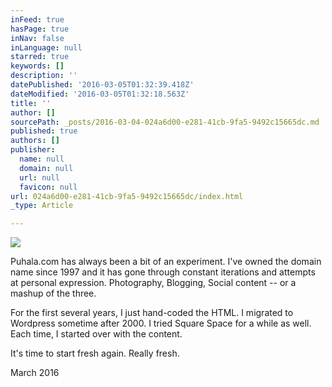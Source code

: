 ```yaml
---
inFeed: true
hasPage: true
inNav: false
inLanguage: null
starred: true
keywords: []
description: ''
datePublished: '2016-03-05T01:32:39.418Z'
dateModified: '2016-03-05T01:32:18.563Z'
title: ''
author: []
sourcePath: _posts/2016-03-04-024a6d00-e281-41cb-9fa5-9492c15665dc.md
published: true
authors: []
publisher:
  name: null
  domain: null
  url: null
  favicon: null
url: 024a6d00-e281-41cb-9fa5-9492c15665dc/index.html
_type: Article

---
```

![](https://the-grid-user-content.s3-us-west-2.amazonaws.com/d647e81b-77b9-455e-bc7e-3c74f886918f.jpg)

Puhala.com has always been a bit of an experiment. I've owned the domain name since 1997 and it has gone through constant iterations and attempts at personal expression. Photography, Blogging, Social content -- or a mashup of the three.

For the first several years, I just hand-coded the HTML. I migrated to Wordpress sometime after 2000\. I tried Square Space for a while as well. Each time, I started over with the content.

It's time to start fresh again. Really fresh. 

March 2016